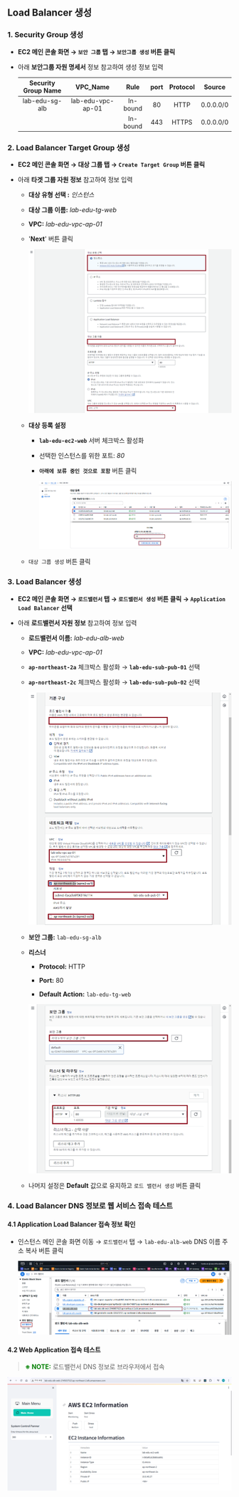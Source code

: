## Load Balancer 생성

### 1. Security Group 생성

- **EC2 메인 콘솔 화면 → `보안 그룹` 탭 → `보안그룹 생성` 버튼 클릭**

- 아래 **보안그룹 자원 명세서** 정보 참고하여 생성 정보 입력

    | Security Group Name |     VPC_Name      |   Rule   | port  | Protocol |  Source   |
    | :-----------------: | :---------------: | :------: | :---: | :------: | :-------: |
    |   lab-edu-sg-alb    | lab-edu-vpc-ap-01 | In-bound |  80   |   HTTP   | 0.0.0.0/0 |
    |                     |                   | In-bound |  443  |  HTTPS   | 0.0.0.0/0 |

### 2. Load Balancer Target Group 생성

- **EC2 메인 콘솔 화면 → 대상 그룹 탭 → `Create Target Group` 버튼 클릭**

- 아래 **타겟 그룹 자원 정보** 참고하여 정보 입력

    - **대상 유형 선택 :** *인스턴스*

    - **대상 그룹 이름:** *lab-edu-tg-web*

    - **VPC:** *lab-edu-vpc-ap-01*

    - '**Next**' 버튼 클릭

        <img src="./img/lb_01.png" width="1000" />

    - **대상 등록 설정**

        - **`lab-edu-ec2-web`** 서버 체크박스 활성화

        - 선택한 인스턴스를 위한 포트: *80*

        - **`아래에 보류 중인 것으로 포함`** 버튼 클릭

            <img src="./img/lb_02.png" width="960" /> 

    - `대상 그룹 생성` 버튼 클릭
      
### 3. Load Balancer 생성

- **EC2 메인 콘솔 화면 → `로드밸런서` 탭 → `로드밸런서 생성` 버튼 클릭 → `Application Load Balancer` 선택**

- 아래 **로드밸런서 자원 정보** 참고하여 정보 입력

    - **로드밸런서 이름:** *lab-edu-alb-web*

    - **VPC:** *lab-edu-vpc-ap-01*

    - **`ap-northeast-2a`** 체크박스 활성화 → **`lab-edu-sub-pub-01`** 선택

    - **`ap-northeast-2c`** 체크박스 활성화 → **`lab-edu-sub-pub-02`** 선택

        ![alt text](./img/lb_03.png)

    - **보안 그룹:** `lab-edu-sg-alb`

    - **리스너** 

        - **Protocol:** HTTP
        
        - **Port:** 80

        - **Default Action:** `lab-edu-tg-web`

        ![alt text](./img/lb_04.png)

    - 나머지 설정은 **Default** 값으로 유지하고 `로드 밸런서 생성` 버튼 클릭

### 4. Load Balancer DNS 정보로 웹 서비스 접속 테스트

#### 4.1 Application Load Balancer 접속 정보 확인

- 인스턴스 메인 콘솔 화면 이동 → `로드밸런서` 탭 → `lab-edu-alb-web` DNS 이름 주소 복사 버튼 클릭

    ![alt text](./img/lb_dns_copy.png)

#### 4.2 Web Application 접속 테스트

> <span style="color:green">**※ NOTE:**</span> 로드밸런서 DNS 정보로 브라우저에서 접속

![alt text](./img/web_service_01.png)